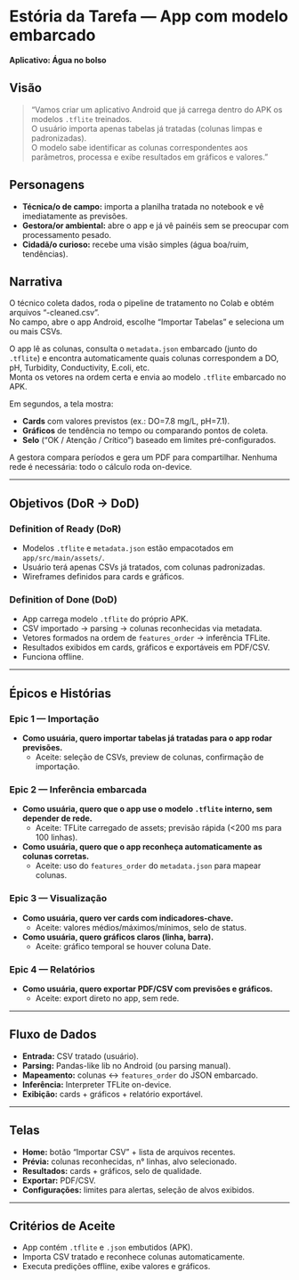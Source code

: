 # Estória da Tarefa — App com modelo embarcado

**Aplicativo: Água no bolso**

## Visão

> “Vamos criar um aplicativo Android que já carrega dentro do APK os modelos `.tflite` treinados.  
> O usuário importa apenas tabelas já tratadas (colunas limpas e padronizadas).  
> O modelo sabe identificar as colunas correspondentes aos parâmetros, processa e exibe resultados em gráficos e valores.”

## Personagens

- **Técnica/o de campo:** importa a planilha tratada no notebook e vê imediatamente as previsões.
- **Gestora/or ambiental:** abre o app e já vê painéis sem se preocupar com processamento pesado.
- **Cidadã/o curioso:** recebe uma visão simples (água boa/ruim, tendências).

## Narrativa

O técnico coleta dados, roda o pipeline de tratamento no Colab e obtém arquivos “-cleaned.csv”.  
No campo, abre o app Android, escolhe “Importar Tabelas” e seleciona um ou mais CSVs.

O app lê as colunas, consulta o `metadata.json` embarcado (junto do `.tflite`) e encontra automaticamente quais colunas correspondem a DO, pH, Turbidity, Conductivity, E.coli, etc.  
Monta os vetores na ordem certa e envia ao modelo `.tflite` embarcado no APK.

Em segundos, a tela mostra:
- **Cards** com valores previstos (ex.: DO=7.8 mg/L, pH=7.1).
- **Gráficos** de tendência no tempo ou comparando pontos de coleta.
- **Selo** (“OK / Atenção / Crítico”) baseado em limites pré-configurados.

A gestora compara períodos e gera um PDF para compartilhar. Nenhuma rede é necessária: todo o cálculo roda on-device.

---

## Objetivos (DoR → DoD)

### Definition of Ready (DoR)
- Modelos `.tflite` e `metadata.json` estão empacotados em `app/src/main/assets/`.
- Usuário terá apenas CSVs já tratados, com colunas padronizadas.
- Wireframes definidos para cards e gráficos.

### Definition of Done (DoD)
- App carrega modelo `.tflite` do próprio APK.
- CSV importado → parsing → colunas reconhecidas via metadata.
- Vetores formados na ordem de `features_order` → inferência TFLite.
- Resultados exibidos em cards, gráficos e exportáveis em PDF/CSV.
- Funciona offline.

---

## Épicos e Histórias

### Epic 1 — Importação
- **Como usuária, quero importar tabelas já tratadas para o app rodar previsões.**
    - Aceite: seleção de CSVs, preview de colunas, confirmação de importação.

### Epic 2 — Inferência embarcada
- **Como usuária, quero que o app use o modelo `.tflite` interno, sem depender de rede.**
    - Aceite: TFLite carregado de assets; previsão rápida (<200 ms para 100 linhas).
- **Como usuária, quero que o app reconheça automaticamente as colunas corretas.**
    - Aceite: uso do `features_order` do `metadata.json` para mapear colunas.

### Epic 3 — Visualização
- **Como usuária, quero ver cards com indicadores-chave.**
    - Aceite: valores médios/máximos/mínimos, selo de status.
- **Como usuária, quero gráficos claros (linha, barra).**
    - Aceite: gráfico temporal se houver coluna Date.

### Epic 4 — Relatórios
- **Como usuária, quero exportar PDF/CSV com previsões e gráficos.**
    - Aceite: export direto no app, sem rede.

---

## Fluxo de Dados

- **Entrada:** CSV tratado (usuário).
- **Parsing:** Pandas-like lib no Android (ou parsing manual).
- **Mapeamento:** colunas ↔ `features_order` do JSON embarcado.
- **Inferência:** Interpreter TFLite on-device.
- **Exibição:** cards + gráficos + relatório exportável.

---

## Telas

- **Home:** botão “Importar CSV” + lista de arquivos recentes.
- **Prévia:** colunas reconhecidas, n° linhas, alvo selecionado.
- **Resultados:** cards + gráficos, selo de qualidade.
- **Exportar:** PDF/CSV.
- **Configurações:** limites para alertas, seleção de alvos exibidos.

---

## Critérios de Aceite

- App contém `.tflite` e `.json` embutidos (APK).
- Importa CSV tratado e reconhece colunas automaticamente.
- Executa predições offline, exibe valores e gráficos.